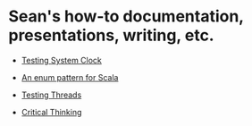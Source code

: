 # Sean's how-to documentation, presentations, writing, etc.

- [Testing System Clock](testing-system-clock.md)
- [An enum pattern for Scala](domain/src/main/scala/com/seanshubin/documentation/domain/DateRange.scala)
                    
- [Testing Threads](domain/src/main/java/com/seanshubin/documentation/domain/async)
- [Critical Thinking](critical-thinking/with-geocentrism-example.md)

